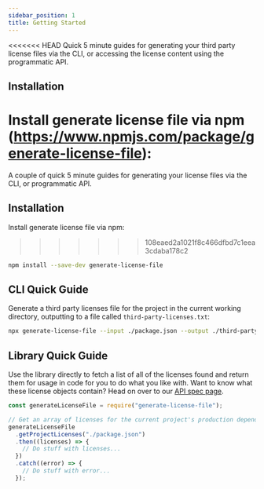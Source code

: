```yaml
---
sidebar_position: 1
title: Getting Started
---
```


<<<<<<< HEAD
Quick 5 minute guides for generating your third party license files via the CLI, or accessing the license content using the programmatic API.

## Installation

# Install generate license file via npm (https://www.npmjs.com/package/generate-license-file):

A couple of quick 5 minute guides for generating your license files via the CLI, or programmatic API.

## Installation

Install generate license file via npm:

> > > > > > > 108eaed2a1021f8c466dfbd7c1eea3cdaba178c2

```sh
npm install --save-dev generate-license-file
```

## CLI Quick Guide

Generate a third party licenses file for the project in the current working directory, outputting to a file called `third-party-licenses.txt`:

```sh
npx generate-license-file --input ./package.json --output ./third-party-licenses.txt
```

## Library Quick Guide

Use the library directly to fetch a list of all of the licenses found and return them for usage in code for you to do what you like with. Want to know what these license objects contain? Head on over to our [API spec page](../library/api).

```js
const generateLicenseFile = require("generate-license-file");

// Get an array of licenses for the current project's production dependencies.
generateLicenseFile
  .getProjectLicenses("./package.json")
  .then((licenses) => {
    // Do stuff with licenses...
  })
  .catch((error) => {
    // Do stuff with error...
  });
```
